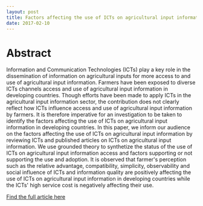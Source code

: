 ```yaml
---
layout: post
title: Factors affecting the use of ICTs on agricultural input information by farmers in developing countries
date: 2017-02-10
---
```


# Abstract
Information and Communication Technologies (ICTs) play a key role in the dissemination of information on agricultural inputs for more access to and use of agricultural input information. Farmers have been exposed to diverse ICTs channels access and use of agricultural input information in developing countries. Though efforts have been made to apply ICTs in the agricultural input information sector, the contribution does not clearly reflect how ICTs influence access and use of agricultural input information by farmers. It is therefore imperative for an investigation to be taken to identify the factors affecting the use of ICTs on agricultural input information in developing countries. In this paper, we inform our audience on the factors affecting the use of ICTs on agricultural input information by reviewing ICTs and published articles on ICTs on agricultural input information. We use grounded theory to synthetize the status of the use of ICTs on agricultural input information access and factors supporting or not supporting the use and adoption. It is observed that farmer's perception such as the relative advantage, compatibility, simplicity, observability and social influence of ICTs and information quality are positively affecting the use of ICTs on agricultural input information in developing countries while the ICTs' high service cost is negatively affecting their use.

<a href="https://www.researchgate.net/publication/304253473_Factors_affecting_the_use_of_ICTs_on_agricultural_input_information_by_farmers_in_developing_countries"> Find the full article here</a>

